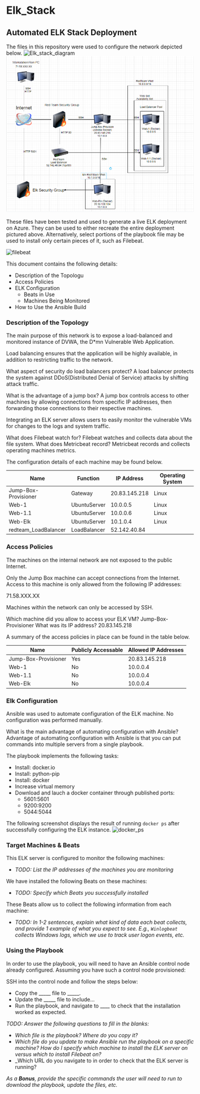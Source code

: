 # Elk_Stack
## Automated ELK Stack Deployment

The files in this repository were used to configure the network depicted below.
![Elk_stack_diagram](https://user-images.githubusercontent.com/80179528/110546354-5c162080-80fc-11eb-9f90-3543eb65655f.png)
![](images/Elk_stack_diagram.png)

These files have been tested and used to generate a live ELK deployment on Azure. They can be used to either recreate the entire deployment pictured above. Alternatively, select portions of the playbook file may be used to install only certain pieces of it, such as Filebeat.

 
  ![filebeat](https://user-images.githubusercontent.com/80179528/110590179-6f99a980-8145-11eb-839d-8e548df10f3b.png)                

This document contains the following details:
- Description of the Topologu
- Access Policies
- ELK Configuration
  - Beats in Use
  - Machines Being Monitored
- How to Use the Ansible Build


### Description of the Topology

The main purpose of this network is to expose a load-balanced and monitored instance of DVWA, the D*mn Vulnerable Web Application.

Load balancing ensures that the application will be highly available, in addition to restricting traffic to the network.

What aspect of security do load balancers protect? A  load balancer protects the system against DDoS(Distributed Denial of Service) attacks by shifting attack traffic.
 
What is the advantage of a jump box? A jump box controls access to other machines by allowing connections from specific IP addresses, then forwarding those connections to their respective machines.

Integrating an ELK server allows users to easily monitor the vulnerable VMs for changes to the logs and system traffic.

What does Filebeat watch for? Filebeat watches and collects data about the file system.
What does Metricbeat record? Metricbeat records and collects operating machines metrics.

The configuration details of each machine may be found below.

| Name                 | Function     | IP Address    | Operating System |
|----------------------|--------------|---------------|------------------|
| Jump-Box-Provisioner | Gateway      | 20.83.145.218 | Linux            |
| Web-1                | UbuntuServer | 10.0.0.5      | Linux            |
| Web-1.1              | UbuntuServer | 10.0.0.6      | Linux            |
| Web-Elk              | UbuntuServer | 10.1.0.4      | Linux            |
| redteam_LoadBalancer | LoadBalancer | 52.142.40.84  |                  |

### Access Policies

The machines on the internal network are not exposed to the public Internet. 

Only the Jump Box machine can accept connections from the Internet. Access to this machine is only allowed from the following IP addresses:

71.58.XXX.XX

Machines within the network can only be accessed by SSH.

Which machine did you allow to access your ELK VM? Jump-Box-Provisioner
What was its IP address? 20.83.145.218

A summary of the access policies in place can be found in the table below.

| Name                 | Publicly Accessable | Allowed IP Addresses |
|----------------------|---------------------|----------------------|
| Jump-Box-Provisioner | Yes                 | 20.83.145.218        |
| Web-1                | No                  | 10.0.0.4             |
| Web-1.1              | No                  | 10.0.0.4             |
| Web-Elk              | No                  | 10.0.0.4             |

### Elk Configuration

Ansible was used to automate configuration of the ELK machine. No configuration was performed manually. 

What is the main advantage of automating configuration with Ansible? 
Advantage of automating configuration with Ansible is that you can put commands into multiple servers from a single playbook.

The playbook implements the following tasks:
- Install: docker.io
- Install: python-pip
- Install: docker
- Increase virtual memory
- Download and lauch a docker container through published ports:
  -   5601:5601
  -   9200:9200
  -   5044:5044

The following screenshot displays the result of running `docker ps` after successfully configuring the ELK instance.
![docker_ps](https://user-images.githubusercontent.com/80179528/110550133-2162b700-8101-11eb-94d7-464b938d533b.png)

### Target Machines & Beats
This ELK server is configured to monitor the following machines:
- _TODO: List the IP addresses of the machines you are monitoring_

We have installed the following Beats on these machines:
- _TODO: Specify which Beats you successfully installed_

These Beats allow us to collect the following information from each machine:
- _TODO: In 1-2 sentences, explain what kind of data each beat collects, and provide 1 example of what you expect to see. E.g., `Winlogbeat` collects Windows logs, which we use to track user logon events, etc._

### Using the Playbook
In order to use the playbook, you will need to have an Ansible control node already configured. Assuming you have such a control node provisioned: 

SSH into the control node and follow the steps below:
- Copy the _____ file to _____.
- Update the _____ file to include...
- Run the playbook, and navigate to ____ to check that the installation worked as expected.

_TODO: Answer the following questions to fill in the blanks:_
- _Which file is the playbook? Where do you copy it?_
- _Which file do you update to make Ansible run the playbook on a specific machine? How do I specify which machine to install the ELK server on versus which to install Filebeat on?_
- _Which URL do you navigate to in order to check that the ELK server is running?

_As a **Bonus**, provide the specific commands the user will need to run to download the playbook, update the files, etc._

